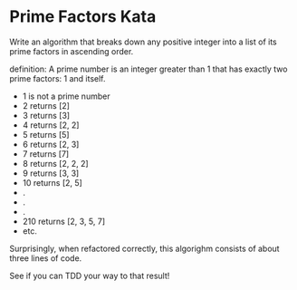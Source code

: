 # Prime Factors Kata

Write an algorithm that breaks down any positive integer into a list of its prime factors in ascending order.

definition: A prime number is an integer greater than 1 that has exactly two prime factors: 1 and itself.

* 1 is not a prime number
* 2 returns [2]
* 3 returns [3]
* 4 returns [2, 2]
* 5 returns [5]
* 6 returns [2, 3]
* 7 returns [7]
* 8 returns [2, 2, 2]
* 9 returns [3, 3]
* 10 returns [2, 5]
* .
* .
* .
* 210 returns [2, 3, 5, 7]
* etc.

Surprisingly, when refactored correctly, this algorighm consists of about three lines of code.

See if you can TDD your way to that result!